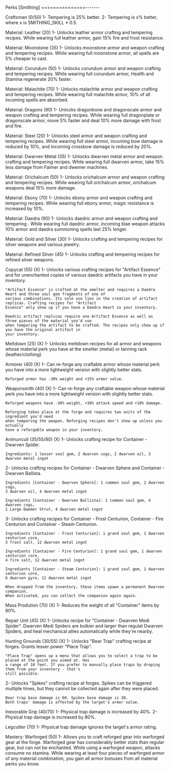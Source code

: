 Perks [Smithing]
===============-------

Craftsman (0/50)
1- Tempering is 25% better.
2- Tempering is x% better, where x is SMITHING_SKILL * 0.5.

Material: Leather (20)
1- Unlocks leather armor crafting and tempering recipes. While wearing full leather armor,
	gain 15% fire and frost resistance.

Material: Moonstone (35)
1- Unlocks moonstone armor and weapon crafting and tempering recipes. While wearing full
	moonstone armor, all spells are 5% cheaper to cast.

Material: Corundum (50)
1- Unlocks corundum armor and weapon crafting and tempering recipes. While wearing full
	corundum armor, Health and Stamina regenerate 20% faster.

Material: Malachite (70)
1- Unlocks malachite armor and weapon crafting and tempering recipes. While wearing
	full malachite armor, 10% of all incoming spells are absorbed.

Material: Dragons (90)
1- Unlocks dragonbone and dragonscale armor and weapon crafting and tempering recipes.
	While wearing full dragonplate or dragonscale armor, move 5% faster and deal 10%
	more damage with frost and fire.

Material: Steel (20)
1- Unlocks steel armor and weapon crafting and tempering recipes. While wearing full steel
	armor, incoming bow damage is reduced by 10%, and incoming crossbow damage is reduced
	by 20%.

Material: Dwarven Metal (35)
1- Unlocks dwarven metal armor and weapon crafting and tempering recipes. While wearing
	full dwarven armor, take 15% less damage from Falmer and dwemer machines. 

Material: Orichalcum (50)
1- Unlocks orichalcum armor and weapon crafting and tempering recipes. While wearing full
	orichalcum armor, orichalcum weapons deal 15% more damage.

Material: Ebony (70)
1- Unlocks ebony armor and weapon crafting and tempering recipes. While wearing full 
	ebony armor, magic resistance is increased by 10%.

Material: Daedra (90)
1- Unlocks daedric armor and weapon crafting and tempering . While wearing full daedric
	armor, incoming blae weapon attacks 10% armor and daedra summoning spells last 25% longer.

Material: Gold and Silver (30)
1- Unlocks crafting and tempering recipes for silver weapons and various jewelry.

Material: Refined Silver (45)
1- Unlocks crafting and tempering recipes for refined silver weapons.

Copycat (55) (X)
1- Unlocks various crafting recipes for "Artifact Essence" and for unenchanted copies of various daedric artifacts 
	you have in your inventory. 
	
	"Artifact Essence" is crafted at the smelter and requires a Daedra Heart and three soul gem fragments of one of 
	various combinations. Its sole use lies in the creation of artifact replicas. Crafting recipes for "Artifact
	Essence" only show up if you have a Daedra Heart in your inventory.
	
	Daedric artifact replicas require one Artifact Essence as well as three pieces of the material you'd use
	when tempering the artifact to be crafted. The recipes only show up if you have the original artifact in
	your inventory.

Meltdown (25) (X)
1- Unlocks meltdown recipes for all armor and weapons whose material perk you have at
	the smelter (metal) or tanning rack (leather/clothing)

Armorer (40) (X)
1- Can re-forge any craftable armor whose material perk you have into a more
	lightweight version with slightly better stats.
	
	Reforged armor has -30% weight and +15% armor value.
	
Weaponsmith (40) (X)
1- Can re-forge any craftable weapon whose material perk you have into a more
	lightweight version with slightly better stats.
	
	Reforged weapons have -30% weight, +10% attack speed and +10% damage.
		
	Reforging takes place at the forge and requires two units of the ingredient you'd need
	when tempering the weapon. Reforging recipes don't show up unless you actually
	have a reforgable weapon in your inventory.
		
Animunculi (35/55/80) (X)
1- Unlocks crafting recipe for Container - Dwarven Spider.

	Ingredients: 1 lesser soul gem, 2 dwarven cogs, 2 dwarven oil, 3 dwarven metal ingot

2- Unlocks crafting recipes for Container - Dwarven Sphere and Container - Dwarven
	Ballista.
	
	Ingredients [Container - Dwarven Sphere]: 1 common soul gem, 2 dwarven cogs, 
	3 dwarven oil, 4 dwarven metal ingot
	
	Ingredients [Container - Dwarven Ballista]: 1 common soul gem, 4 dwarven cogs, 
	1 Large Dwemer Strut, 4 dwarven metal ingot
		
3- Unlocks crafting recipes for Container - Frost Centurion, Container - Fire Centurion
	and Container - Steam Centurion.
	
	Ingredients [Container - Frost Centurion]: 1 grand soul gem, 1 dwarven centurion core, 
	3 frost salt, 12 dwarven metal ingot

	Ingredients [Container - Fire Centurion]: 1 grand soul gem, 1 dwarven centurion core, 
	4 fire salt, 12 dwarven metal ingot
	
	Ingredients [Container - Steam Centurion]: 1 grand soul gem, 1 dwarven centurion core, 
	6 dwarven gyro, 12 dwarven metal ingot
	
	When dropped from the inventory, these items spawn a permanent Dwarven companion.
	When activated, you can collect the companion again again.

Mass Prodution (70) (X)
1- Reduces the weight of all "Container" items by 80%.

Repair Unit (45) (X)
1- Unlocks recipe for "Container - Dwarven Medi Spider". Dwarven Medi Spiders are bulkier
	and larger than regulat Dwarven Spiders, and heal mechanical allies automatically
	while they're nearby.
	
Hunting Grounds (30/55) (X)
1- Unlocks "Bear Trap" crafting recipe at forges. Grants lesser power "Place Trap".

	"Place Trap" opens up a menu that allows you to select a trap to be placed at the point you aimed at. Has
	a range of 10 feet. If you prefer to manually place traps by droping them from your inventory - that's
	still possible.

2- Unlocks "Spikes" crafting recipe at forges.
	Spikes can be triggered multiple times, but they cannot be collected again after they were placed.

	Bear trap base damage is 60. Spikes base damage is 30. 
	Both traps' damage is affected by the target's armor value.
	
Inexorable Grip (40/70)
1- Physical trap damage is increased by 40%.
2- Physical trap damage is increased by 80%.

Legcutter (70)
1- Physical trap damage ignores the target's armor rating.

Mastery: Warforged (50)
1-	Allows you to craft reforged gear into warforged gear at the forge. Warforged gear has considerably better stats than 		regular gear, but can not be enchanted. While using a warforged weapon, attacks consume no stamina. While wearing at least four pieces of warforged armor of any material combination, you gain all armor bonuses from all material perks you know.